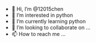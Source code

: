 - 👋 Hi, I’m @12015chen
- 👀 I’m interested in python
- 🌱 I’m currently learning python
- 💞️ I’m looking to collaborate on ...
- 📫 How to reach me ...

<!---
12015chen/12015chen is a ✨ special ✨ repository because its `README.md` (this file) appears on your GitHub profile.
You can click the Preview link to take a look at your changes.
--->
